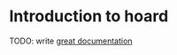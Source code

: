 # Introduction to hoard

TODO: write [great documentation](http://jacobian.org/writing/great-documentation/what-to-write/)
